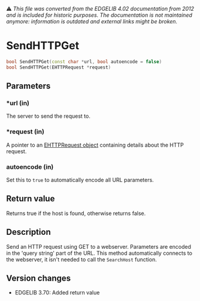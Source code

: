 :warning: _This file was converted from the EDGELIB 4.02 documentation from 2012 and is included for historic purposes. The documentation is not maintained anymore: information is outdated and external links might be broken._

# SendHTTPGet


```c++
bool SendHTTPGet(const char *url, bool autoencode = false) 
bool SendHTTPGet(EHTTPRequest *request)
```

## Parameters
### *url (in)
The server to send the request to.

### *request (in)
A pointer to an [EHTTPRequest object](ehttprequest.md) containing details about the HTTP request.

### autoencode (in)
Set this to `true` to automatically encode all URL parameters.

## Return value
Returns true if the host is found, otherwise returns false.

## Description
Send an HTTP request using GET to a webserver. Parameters are encoded in the 'query string' part of the URL. This method automatically connects to the webserver, it isn't needed to call the `SearchHost` function.

## Version changes
- EDGELIB 3.70: Added return value

